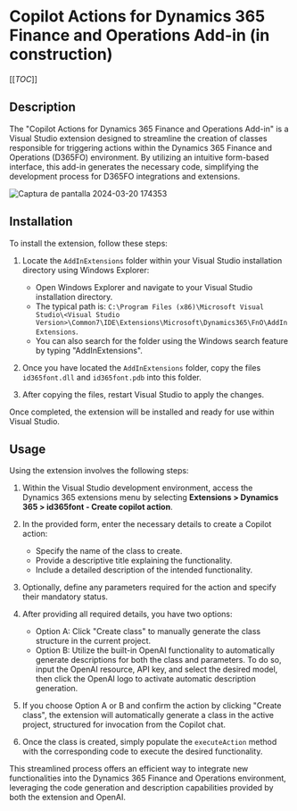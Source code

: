 # Copilot Actions for Dynamics 365 Finance and Operations Add-in (in construction)

[[_TOC_]]

## Description

The "Copilot Actions for Dynamics 365 Finance and Operations Add-in" is a Visual Studio extension designed to streamline the creation of classes responsible for triggering actions within the Dynamics 365 Finance and Operations (D365FO) environment. By utilizing an intuitive form-based interface, this add-in generates the necessary code, simplifying the development process for D365FO integrations and extensions.

![Captura de pantalla 2024-03-20 174353](https://github.com/iD365FOnt/d365fo_copilot/assets/103633861/71a12b37-153d-4cc3-b5d2-ff463646d911)

## Installation

To install the extension, follow these steps:

1. Locate the `AddInExtensions` folder within your Visual Studio installation directory using Windows Explorer:
   - Open Windows Explorer and navigate to your Visual Studio installation directory.
   - The typical path is: `C:\Program Files (x86)\Microsoft Visual Studio\<Visual Studio Version>\Common7\IDE\Extensions\Microsoft\Dynamics365\FnO\AddInExtensions`.
   - You can also search for the folder using the Windows search feature by typing "AddInExtensions".

2. Once you have located the `AddInExtensions` folder, copy the files `id365font.dll` and `id365font.pdb` into this folder.

3. After copying the files, restart Visual Studio to apply the changes.

Once completed, the extension will be installed and ready for use within Visual Studio.



## Usage

Using the extension involves the following steps:

1. Within the Visual Studio development environment, access the Dynamics 365 extensions menu by selecting **Extensions > Dynamics 365 > id365font - Create copilot action**.

2. In the provided form, enter the necessary details to create a Copilot action:
    - Specify the name of the class to create.
    - Provide a descriptive title explaining the functionality.
    - Include a detailed description of the intended functionality.

3. Optionally, define any parameters required for the action and specify their mandatory status.

4. After providing all required details, you have two options:
    - Option A: Click "Create class" to manually generate the class structure in the current project.
    - Option B: Utilize the built-in OpenAI functionality to automatically generate descriptions for both the class and parameters. To do so, input the OpenAI resource, API key, and select the desired model, then click the OpenAI logo to activate automatic description generation.

5. If you choose Option A or B and confirm the action by clicking "Create class", the extension will automatically generate a class in the active project, structured for invocation from the Copilot chat.

6. Once the class is created, simply populate the `executeAction` method with the corresponding code to execute the desired functionality.

This streamlined process offers an efficient way to integrate new functionalities into the Dynamics 365 Finance and Operations environment, leveraging the code generation and description capabilities provided by both the extension and OpenAI.

